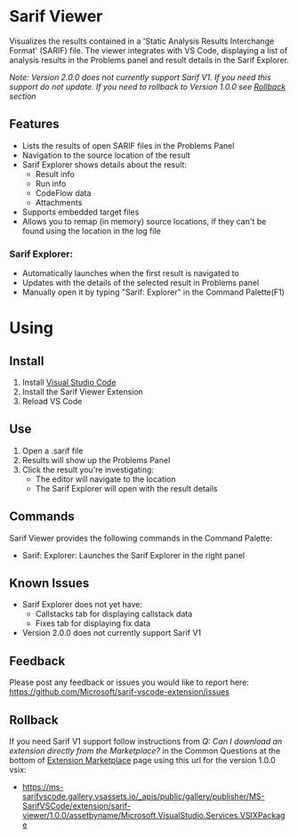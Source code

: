 # Sarif Viewer

Visualizes the results contained in a 'Static Analysis Results Interchange Format' (SARIF) file. The viewer integrates with VS Code, displaying a list of analysis results in the Problems panel and result details in the Sarif Explorer.

*Note: Version 2.0.0 does not currently support Sarif V1. If you need this support do not update. If you need to rollback to Version 1.0.0 see [Rollback](#rollback) section*

## Features
 * Lists the results of open SARIF files in the Problems Panel
 * Navigation to the source location of the result
 * Sarif Explorer shows details about the result:
    * Result info
    * Run info
    * CodeFlow data
    * Attachments
 * Supports embedded target files
 * Allows you to remap (in memory) source locations, if they can't be found using the location in the log file

### Sarif Explorer:
 * Automatically launches when the first result is navigated to
 * Updates with the details of the selected result in Problems panel
 * Manually open it by typing "Sarif: Explorer" in the Command Palette(F1)

# Using
## Install
1. Install [Visual Studio Code](https://code.visualstudio.com/)
2. Install the Sarif Viewer Extension
3. Reload VS Code


## Use
1. Open a .sarif file
2. Results will show up the Problems Panel
3. Click the result you're investigating:
    * The editor will navigate to the location
    * The Sarif Explorer will open with the result details

## Commands
Sarif Viewer provides the following commands in the Command Palette:
 * Sarif: Explorer: Launches the Sarif Explorer in the right panel

## Known Issues
 * Sarif Explorer does not yet have: 
    * Callstacks tab for displaying callstack data
    * Fixes tab for displaying fix data
 * Version 2.0.0 does not currently support Sarif V1

## Feedback
Please post any feedback or issues you would like to report here: https://github.com/Microsoft/sarif-vscode-extension/issues

## Rollback 
If you need Sarif V1 support follow instructions from *Q: Can I download an extension directly from the Marketplace?* in the Common Questions at the bottom of [Extension Marketplace](https://code.visualstudio.com/docs/editor/extension-gallery) page using this url for the version 1.0.0 vsix:
* https://ms-sarifvscode.gallery.vsassets.io/_apis/public/gallery/publisher/MS-SarifVSCode/extension/sarif-viewer/1.0.0/assetbyname/Microsoft.VisualStudio.Services.VSIXPackage

